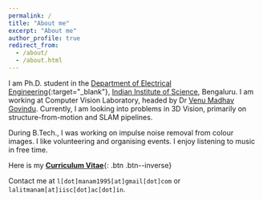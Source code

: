```yaml
---
permalink: /
title: "About me"
excerpt: "About me"
author_profile: true
redirect_from: 
  - /about/
  - /about.html
---
```

I am Ph.D. student in the [Department of Electrical Engineering](http://www.ee.iisc.ac.in){:target="_blank"}, [Indian Institute of Science](https://iisc.ac.in/), Bengaluru. I am working at Computer Vision Laboratory, headed by Dr [Venu Madhav Govindu](http://www.ee.iisc.ac.in/people/faculty/venu/index.html). Currently, I am looking into problems in 3D Vision, primarily on structure-from-motion and SLAM pipelines.

During B.Tech., I was working on impulse noise removal from colour images. I like volunteering and organising events. I enjoy listening to music in free time.

Here is my [__Curriculum Vitae__](\files\deep-patel-cv.pdf){: .btn .btn--inverse}

Contact me at `l[dot]manam1995[at]gmail[dot]com` or `lalitmanam[at]iisc[dot]ac[dot]in`.
